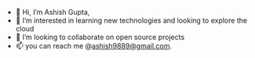 - 👋 Hi, I’m Ashish Gupta, 
- 👀 I’m interested in learning new technologies and looking to explore the cloud
- 💞️ I’m looking to collaborate on open source projects
- 📫 you can reach me @ashish9889@gmail.com.

<!---
ashish9889/ashish9889 is a ✨ special ✨ repository because its `README.md` (this file) appears on your GitHub profile.
You can click the Preview link to take a look at your changes.
--->
